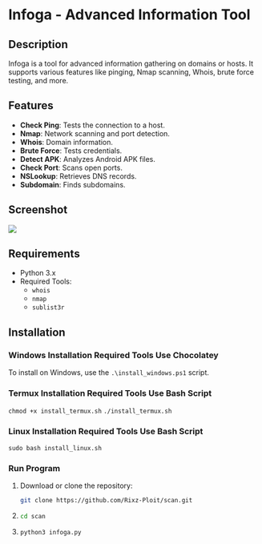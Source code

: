 # Infoga - Advanced Information Tool

## Description
Infoga is a tool for advanced information gathering on domains or hosts. It supports various features like pinging, Nmap scanning, Whois, brute force testing, and more.

## Features
- **Check Ping**: Tests the connection to a host.
- **Nmap**: Network scanning and port detection.
- **Whois**: Domain information.
- **Brute Force**: Tests credentials.
- **Detect APK**: Analyzes Android APK files.
- **Check Port**: Scans open ports.
- **NSLookup**: Retrieves DNS records.
- **Subdomain**: Finds subdomains.

## Screenshot
<img src="https://b.top4top.io/p_3293nqlke0.png">

## Requirements
- Python 3.x
- Required Tools:
  - `whois`
  - `nmap`
  - `sublist3r`

## Installation

### Windows Installation Required Tools Use Chocolatey

To install on Windows, use the `.\install_windows.ps1` script.

### Termux Installation Required Tools Use Bash Script

`chmod +x install_termux.sh`
`./install_termux.sh`

### Linux Installation Required Tools Use Bash Script

`sudo bash install_linux.sh`

### Run Program
1. Download or clone the repository:
   ```bash
   git clone https://github.com/Rixz-Ploit/scan.git

2. ```bash
   cd scan

3. ```bash
   python3 infoga.py
